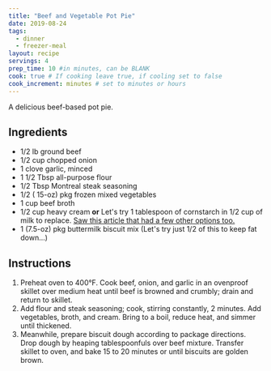```yaml
---
title: "Beef and Vegetable Pot Pie"
date: 2019-08-24
tags: 
  - dinner
  - freezer-meal
layout: recipe
servings: 4
prep_time: 10 #in minutes, can be BLANK
cook: true # If cooking leave true, if cooling set to false
cook_increment: minutes # set to minutes or hours
---
```


A delicious beef-based pot pie.

## Ingredients

- 1/2 lb ground beef
- 1/2 cup chopped onion
- 1 clove garlic, minced
- 1 1/2 Tbsp all-purpose flour
- 1/2 Tbsp Montreal steak seasoning
- 1/2 ( 15-oz) pkg frozen mixed vegetables
- 1 cup beef broth
- 1/2 cup heavy cream **or** Let's try 1 tablespoon of cornstarch in 1/2 cup of milk to replace.  [Saw this article that had a few other options too.](https://www.healthline.com/nutrition/heavy-cream-substitutes#section3)
- 1 (7.5-oz) pkg buttermilk biscuit mix (Let's try just 1/2 of this to keep fat down…)


## Instructions

1. Preheat oven to 400°F. Cook beef, onion, and garlic in an ovenproof skillet over medium heat until beef is browned and crumbly; drain and return to skillet.
2. Add flour and steak seasoning; cook, stirring constantly, 2 minutes. Add vegetables, broth, and cream. Bring to a boil, reduce heat, and simmer until thickened.
3.  Meanwhile, prepare biscuit dough according to package directions. Drop dough by heaping tablespoonfuls over beef mixture. Transfer skillet to oven, and bake 15 to 20 minutes or until biscuits are golden brown.

